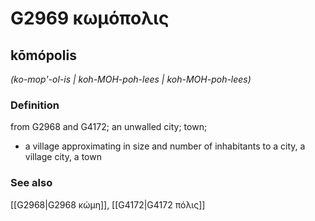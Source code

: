 # G2969 κωμόπολις

## kōmópolis

_(ko-mop'-ol-is | koh-MOH-poh-lees | koh-MOH-poh-lees)_

### Definition

from G2968 and G4172; an unwalled city; town; 

- a village approximating in size and number of inhabitants to a city, a village city, a town

### See also

[[G2968|G2968 κώμη]], [[G4172|G4172 πόλις]]
